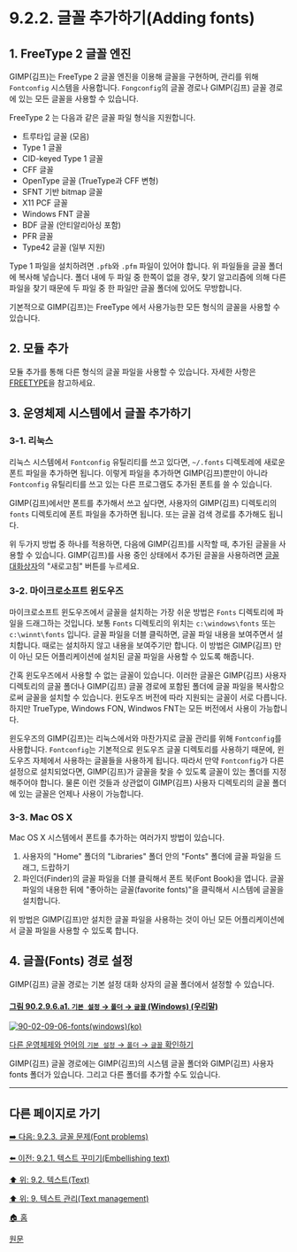 # 9.2.2. 글꼴 추가하기(Adding fonts)
## 1. FreeType 2 글꼴 엔진
GIMP(김프)는 FreeType 2 글꼴 엔진을 이용해 글꼴을 구현하며, 관리를 위해 `Fontconfig` 시스템을 사용합니다. `Fongconfig`의 글꼴 경로나 GIMP(김프) 글꼴 경로에 있는 모든 글꼴을 사용할 수 있습니다.

FreeType 2 는 다음과 같은 글꼴 파일 형식을 지원합니다.

- 트루타입 글꼴 (모음)
- Type 1 글꼴
- CID-keyed Type 1 글꼴
- CFF 글꼴
- OpenType 글꼴 (TrueType과 CFF 변형)
- SFNT 기반 bitmap 글꼴
- X11 PCF 글꼴
- Windows FNT 글꼴
- BDF 글꼴 (안티알리아싱 포함)
- PFR 글꼴
- Type42 글꼴 (일부 지원)

Type 1 파일을 설치하려면 `.pfb`와 `.pfm` 파일이 있어야 합니다. 위 파일들을 글꼴 폴더에 복사해 넣습니다. 폴더 내에 두 파일 중 한쪽이 없을 경우, 찾기 알고리즘에 의해 다른 파일을 찾기 때문에 두 파일 중 한 파일만 글꼴 폴더에 있어도 무방합니다.

기본적으로 GIMP(김프)는 FreeType 에서 사용가능한 모든 형식의 글꼴을 사용할 수 있습니다.

## 2. 모듈 추가
모듈 추가를 통해 다른 형식의 글꼴 파일을 사용할 수 있습니다. 자세한 사항은 [FREETYPE](https://freetype.org/)을 참고하세요.

## 3. 운영체제 시스템에서 글꼴 추가하기
### 3-1. 리눅스
리눅스 시스템에서 `Fontconfig` 유틸리티를 쓰고 있다면, `~/.fonts` 디렉토레에 새로운 폰트 파일을 추가하면 됩니다. 이렇게 파일을 추가하면 GIMP(김프)뿐만이 아니라 `Fontconfig` 유틸리티를 쓰고 있는 다른 프로그램도 추가된 폰트를 쓸 수 있습니다. 

GIMP(김프)에서만 폰트를 추가해서 쓰고 싶다면, 사용자의 GIMP(김프) 디렉토리의 `fonts` 디렉토리에 폰트 파일을 추가하면 됩니다. 또는 글꼴 검색 경로를 추가해도 됩니다.

위 두가지 방법 중 하나를 적용하면, 다음에 GIMP(김프)를 시작할 때, 추가된 글꼴을 사용할 수 있습니다. GIMP(김프)를 사용 중인 상태에서 추가된 글꼴을 사용하려면 [글꼴 대화상자](./15-03-08-fonts_dialog.md)의 "새로고침" 버튼를 누르세요.

### 3-2. 마이크로소프트 윈도우즈
마이크로소프트 윈도우즈에서 글꼴을 설치하는 가장 쉬운 방법은 `Fonts` 디렉토리에 파일을 드래그하는 것입니다. 보통 `Fonts` 디렉토리의 위치는 `c:\windows\fonts` 또는 `c:\winnt\fonts` 입니다. 글꼴 파일을 더블 클릭하면, 글꼴 파일 내용을 보여주면서 설치합니다. 때로는 설치하지 않고 내용을 보여주기만 합니다. 이 방법은 GIMP(김프) 만이 아닌 모든 어플리케이션에 설치된 글꼴 파일을 사용할 수 있도록 해줍니다.

간혹 윈도우즈에서 사용할 수 없는 글꼴이 있습니다. 이러한 글꼴은 GIMP(김프) 사용자 디렉토리의 글꼴 폴더나 GIMP(김프) 글꼴 경로에 포함된 폴더에 글꼴 파일을 복사함으로써 글꼴을 설치할 수 있습니다. 윈도우즈 버전에 따라 지원되는 글꼴이 서로 다릅니다. 하지만 TrueType, Windows FON, Windwos FNT는 모든 버전에서 사용이 가능합니다.

윈도우즈의 GIMP(김프)는 리눅스에서와 마찬가지로 글꼴 관리를 위해 `Fontconfig`를 사용합니다. `Fontconfig`는 기본적으로 윈도우즈 글꼴 디렉토리를 사용하기 때문에, 윈도우즈 자체에서 사용하는 글꼴들을 사용하게 됩니다. 따라서 만약 `Fontconfig`가 다른 설정으로 설치되었다면, GIMP(김프)가 글꼴을 찾을 수 있도록 글꼴이 있는 폴더를 지정해주어야 합니다. 물론 이런 것들과 상관없이 GIMP(김프) 사용자 디렉토리의 글꼴 폴더에 있는 글꼴은 언제나 사용이 가능합니다.

### 3-3. Mac OS X
Mac OS X 시스템에서 폰트를 추가하는 여러가지 방법이 있습니다. 

1. 사용자의 "Home" 폴더의 "Libraries" 폴더 안의 "Fonts" 폴더에 글꼴 파일을 드래그, 드랍하기
2. 파인더(Finder)의 글꼴 파일을 더블 클릭해서 폰트 북(Font Book)을 엽니다. 글꼴 파일의 내용한 뒤에 "좋아하는 글꼴(favorite fonts)"을 클릭해서 시스템에 글꼴을 설치합니다.

위 방법은 GIMP(김프)만 설치한 글꼴 파일을 사용하는 것이 아닌 모든 어플리케이션에서 글꼴 파일을 사용할 수 있도록 합니다.

## 4. 글꼴(Fonts) 경로 설정
GIMP(김프) 글꼴 경로는 기본 설정 대화 상자의 글꼴 폴더에서 설정할 수 있습니다.

#### [그림 90.2.9.6.a1. `기본 설정` → `폴더` → `글꼴` (Windows) (우리말)](https://wonder13662.github.io/gimp/2.10.36_ko/90-02-09-foldersx-06-fonts.html#%EA%B7%B8%EB%A6%BC-90296a1-%EA%B8%B0%EB%B3%B8-%EC%84%A4%EC%A0%95--%ED%8F%B4%EB%8D%94--%EA%B8%80%EA%BC%B4-windows-%EC%9A%B0%EB%A6%AC%EB%A7%90)
[![90-02-09-06-fonts(windows)(ko)](https://github.com/wonder13662/gimp/assets/15767104/f4ab0207-eddd-4c48-b2e6-33040be23d40)](https://wonder13662.github.io/gimp/2.10.36_ko/90-02-09-foldersx-06-fonts.html#%EA%B7%B8%EB%A6%BC-90296a1-%EA%B8%B0%EB%B3%B8-%EC%84%A4%EC%A0%95--%ED%8F%B4%EB%8D%94--%EA%B8%80%EA%BC%B4-windows-%EC%9A%B0%EB%A6%AC%EB%A7%90)

[다른 운영체제와 언어의 `기본 설정` → `폴더` → `글꼴` 확인하기](https://wonder13662.github.io/gimp/2.10.36_ko/90-02-09-foldersx-06-fonts.html#%EA%B7%B8%EB%A6%BC-90296a2-%EA%B8%B0%EB%B3%B8-%EC%84%A4%EC%A0%95--%ED%8F%B4%EB%8D%94--%EA%B8%80%EA%BC%B4-windows-%EC%98%81%EC%96%B4)

GIMP(김프) 글꼴 경로에는 GIMP(김프)의 시스템 글꼴 폴더와 GIMP(김프) 사용자 fonts 폴더가 있습니다. 그리고 다른 폴더를 추가할 수도 있습니다.

***

## 다른 페이지로 가기
[➡️ 다음: 9.2.3. 글꼴 문제(Font problems)](./09-02-03-font-problems.md)

[⬅️ 이전: 9.2.1. 텍스트 꾸미기(Embellishing text)](./09-02-01-embellishing-text.md)

[⬆️ 위: 9.2. 텍스트(Text)](./09-02-00-text.md)

[⬆️ 위: 9. 텍스트 관리(Text management)](./09-00-text-management.md)

[🏠 홈](./00-home.md)

[원문](https://docs.gimp.org/2.10/ko/gimp-using-fonts.html)
